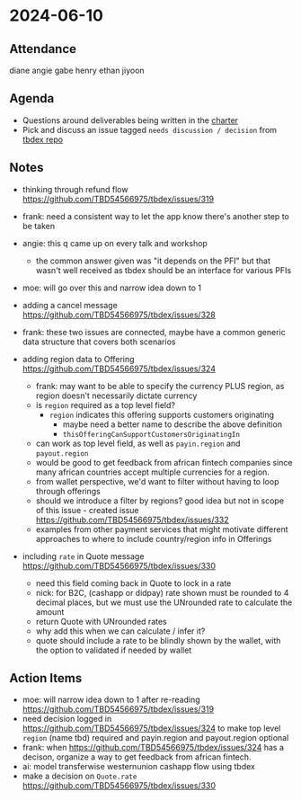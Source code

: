 # 2024-06-10

## Attendance
diane angie gabe henry ethan jiyoon

## Agenda

- Questions around deliverables being written in the [charter](https://github.com/TBD54566975/technical-steering-committee/pull/13)
- Pick and discuss an issue tagged `needs discussion / decision` from [tbdex repo](https://github.com/TBD54566975/tbdex/issues)

## Notes

- thinking through refund flow https://github.com/TBD54566975/tbdex/issues/319
- frank: need a consistent way to let the app know there's another step to be taken
- angie: this q came up on every talk and workshop
  - the common answer given was "it depends on the PFI" but that wasn't well received as tbdex should be an interface for various PFIs
- moe: will go over this and narrow idea down to 1

- adding a cancel message https://github.com/TBD54566975/tbdex/issues/328 
- frank: these two issues are connected, maybe have a common generic data structure that covers both scenarios

- adding region data to Offering https://github.com/TBD54566975/tbdex/issues/324
  - frank: may want to be able to specify the currency PLUS region, as region doesn't necessarily dictate currency
  - is `region` required as a top level field?
    - `region` indicates this offering supports customers originating 
      - maybe need a better name to describe the above definition
      - `thisOfferingCanSupportCustomersOriginatingIn`
  - can work as top level field, as well as `payin.region` and `payout.region`
  - would be good to get feedback from african fintech companies since many african countries accept multiple currencies for a region.
  - from wallet perspective, we'd want to filter without having to loop through offerings
  - should we introduce a filter by regions? good idea but not in scope of this issue - created issue https://github.com/TBD54566975/tbdex/issues/332
  - examples from other payment services that might motivate different approaches to where to include country/region info in Offerings

- including `rate` in Quote message https://github.com/TBD54566975/tbdex/issues/330 
  - need this field coming back in Quote to lock in a rate
  - nick: for B2C, (cashapp or didpay) rate shown must be rounded to 4 decimal places, but we must use the UNrounded rate to calculate the amount
  - return Quote with UNrounded rates
  - why add this when we can calculate / infer it?
  - quote should include a rate to be blindly shown by the wallet, with the option to validated if needed by wallet

## Action Items
- moe: will narrow idea down to 1 after re-reading https://github.com/TBD54566975/tbdex/issues/319
- need decision logged in https://github.com/TBD54566975/tbdex/issues/324 to make top level `region` (name tbd) required and payin.region and payout.region optional
- frank: when https://github.com/TBD54566975/tbdex/issues/324 has a decison, organize a way to get feedback from african fintech.
- ai: model transferwise westernunion cashapp flow using tbdex
- make a decision on `Quote.rate` https://github.com/TBD54566975/tbdex/issues/330 
